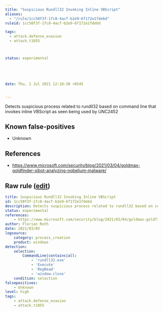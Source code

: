 ```yaml
---
title: "Suspicious Rundll32 Invoking Inline VBScript"
aliases:
  - "/rule/1cc50f3f-1fc8-4acf-b2e9-6f172e1fdebd"
ruleid: 1cc50f3f-1fc8-4acf-b2e9-6f172e1fdebd

tags:
  - attack.defense_evasion
  - attack.t1055



status: experimental





date: Thu, 1 Jul 2021 12:18:30 +0545


---
```


Detects suspicious process related to rundll32 based on command line that invokes inline VBScript as seen being used by UNC2452

<!--more-->


## Known false-positives

* Unknown



## References

* https://www.microsoft.com/security/blog/2021/03/04/goldmax-goldfinder-sibot-analyzing-nobelium-malware/


## Raw rule ([edit](https://github.com/SigmaHQ/sigma/edit/master/rules/windows/process_creation/proc_creation_win_susp_rundll32_inline_vbs.yml))
```yaml
title: Suspicious Rundll32 Invoking Inline VBScript
id: 1cc50f3f-1fc8-4acf-b2e9-6f172e1fdebd
description: Detects suspicious process related to rundll32 based on command line that invokes inline VBScript as seen being used by UNC2452
status: experimental
references:
    - https://www.microsoft.com/security/blog/2021/03/04/goldmax-goldfinder-sibot-analyzing-nobelium-malware/
author: Florian Roth
date: 2021/03/05
logsource:
    category: process_creation
    product: windows
detection:
    selection:
        CommandLine|contains|all: 
            - 'rundll32.exe'
            - 'Execute'
            - 'RegRead'
            - 'window.close'
    condition: selection
falsepositives:
    - Unknown
level: high
tags:
    - attack.defense_evasion
    - attack.t1055
```
